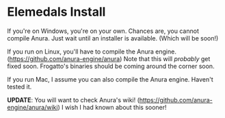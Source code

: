 Elemedals Install
=================

If you're on Windows, you're on your own. Chances are, you cannot compile Anura. Just wait until an installer is available. (Which will be soon!)

If you run on Linux, you'll have to compile the Anura engine. (https://github.com/anura-engine/anura) Note that this will *probably* get fixed soon. Frogatto's binaries should be coming around the corner soon.

If you run Mac, I assume you can also compile the Anura engine. Haven't tested it.

**UPDATE**: You will want to check Anura's wiki! (https://github.com/anura-engine/anura/wiki) I wish I had known about this sooner!
